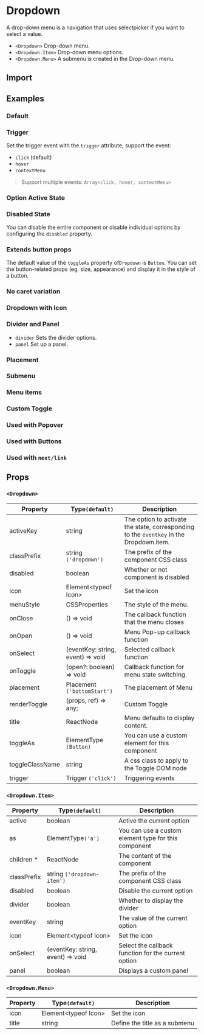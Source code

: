 # Dropdown

A drop-down menu is a navigation that uses selectpicker if you want to select a value.

- `<Dropdown>` Drop-down menu.
- `<Dropdown.Item>` Drop-down menu options.
- `<Dropdown.Menu>` A submenu is created in the Drop-down menu.

## Import

<!--{include:(components/dropdown/fragments/import.md)}-->

## Examples

### Default

<!--{include:`basic.md`}-->

### Trigger

Set the trigger event with the `trigger` attribute, support the event:

- `click` (default)
- `hover`
- `contextMenu`

> Support multiple events: `Array<click, hover, contextMenu>`

<!--{include:`trigger.md`}-->

### Option Active State

<!--{include:`active.md`}-->

### Disabled State

You can disable the entire component or disable individual options by configuring the `disabled` property.

<!--{include:`disabled.md`}-->

### Extends button props

The default value of the `toggleAs` property of`Dropdown` is `Button`. You can set the button-related props (eg. size, appearance) and display it in the style of a button.

<!--{include:`toggle-as.md`}-->

### No caret variation

<!--{include:`no-caret.md`}-->

### Dropdown with Icon

<!--{include:`icons.md`}-->

### Divider and Panel

- `divider` Sets the divider options.
- `panel` Set up a panel.

<!--{include:`divider.md`}-->

### Placement

<!--{include:`placement.md`}-->

### Submenu

<!--{include:`submenu.md`}-->

### Menu items

<!--{include:`menu-items.md`}-->

### Custom Toggle

<!--{include:`custom-toggle.md`}-->

### Used with Popover

<!--{include:`with-popover.md`}-->

### Used with Buttons

<!--{include:`buttons.md`}-->

### Used with `next/link`

<!--{include:`with-router.md`}-->

## Props

<!--{include:(_common/types/placement8.md)}-->
<!--{include:(_common/types/trigger.md)}-->

### `<Dropdown>`

| Property        | Type`(default)`                   | Description                                                                             |
| --------------- | --------------------------------- | --------------------------------------------------------------------------------------- |
| activeKey       | string                            | The option to activate the state, corresponding to the `eventkey` in the Dropdown.item. |
| classPrefix     | string `('dropdown')`             | The prefix of the component CSS class                                                   |
| disabled        | boolean                           | Whether or not component is disabled                                                    |
| icon            | Element&lt;typeof Icon&gt;        | Set the icon                                                                            |
| menuStyle       | CSSProperties                     | The style of the menu.                                                                  |
| onClose         | () => void                        | The callback function that the menu closes                                              |
| onOpen          | () => void                        | Menu Pop-up callback function                                                           |
| onSelect        | (eventKey: string, event) => void | Selected callback function                                                              |
| onToggle        | (open?: boolean) => void          | Callback function for menu state switching.                                             |
| placement       | Placement `('bottomStart')`       | The placement of Menu                                                                   |
| renderToggle    | (props, ref) => any;              | Custom Toggle                                                                           |
| title           | ReactNode                         | Menu defaults to display content.                                                       |
| toggleAs        | ElementType `(Button)`            | You can use a custom element for this component                                         |
| toggleClassName | string                            | A css class to apply to the Toggle DOM node                                             |
| trigger         | Trigger `('click')`               | Triggering events                                                                       |

### `<Dropdown.Item>`

| Property    | Type`(default)`                   | Description                                          |
| ----------- | --------------------------------- | ---------------------------------------------------- |
| active      | boolean                           | Active the current option                            |
| as          | ElementType`('a')`                | You can use a custom element type for this component |
| children \* | ReactNode                         | The content of the component                         |
| classPrefix | string `('dropdown-item')`        | The prefix of the component CSS class                |
| disabled    | boolean                           | Disable the current option                           |
| divider     | boolean                           | Whether to display the divider                       |
| eventKey    | string                            | The value of the current option                      |
| icon        | Element&lt;typeof Icon&gt;        | Set the icon                                         |
| onSelect    | (eventKey: string, event) => void | Select the callback function for the current option  |
| panel       | boolean                           | Displays a custom panel                              |

### `<Dropdown.Menu>`

| Property | Type`(default)`            | Description                   |
| -------- | -------------------------- | ----------------------------- |
| icon     | Element&lt;typeof Icon&gt; | Set the icon                  |
| title    | string                     | Define the title as a submenu |
